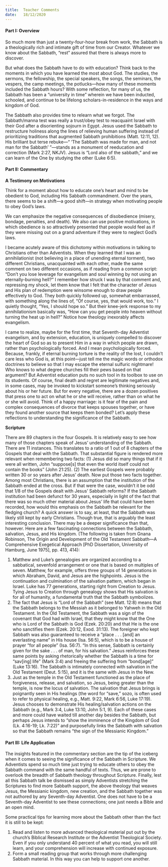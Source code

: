 ```yaml
---
title:  Teacher Comments
date:   18/12/2020
---
```


#### Part I: Overview

So much more than just a twenty-four-hour break from work, the Sabbath is a theologically rich and intimate gift of time from our Creator. Whatever we know about the Sabbath, “rest” assured that there is always more to discover.

But what does the Sabbath have to do with education? Think back to the moments in which you have learned the most about God. The studies, the sermons, the fellowship, the special speakers, the songs, the seminars, the vespers, the camp meetings, the potlucks—how many of these moments included the Sabbath hours? With some reflection, for many of us, the Sabbath has been a “university in time” wherein we have been inducted, schooled, and continue to be lifelong scholars-in-residence in the ways and kingdom of God.

The Sabbath also provides time to relearn what we forgot. The Sabbath/manna test was really a trust/obey test to reacquaint Israel with their God after a disorienting sojourn in Egypt. Jesus used the Sabbath to restructure holiness along the lines of relieving human suffering instead of prioritizing traditions that augmented Sabbath prohibitions (Matt. 12:11, 12). His brilliant but terse rebuke—“ ‘The Sabbath was made for man, and not man for the Sabbath’ ”—stands as a monument of reeducation and correction (Mark 2:27, NKJV). Jesus is “Lord also of the sabbath,” and we can learn of the One by studying the other (Luke 6:5).   

#### Part II: Commentary

**A Testimony on Motivations**

Think for a moment about how to educate one’s heart and mind to be obedient to God, including His Sabbath commandment. Over the years, there seems to be a shift—a good shift—in strategy when motivating people to obey God’s laws. 

We can emphasize the negative consequences of disobedience (misery, bondage, penalties, and death). We also can use positive motivations, in which obedience is so attractively presented that people would feel as if they were missing out on a grand adventure if they were to neglect God’s laws. 

I became acutely aware of this dichotomy within motivations in talking to Christians other than Adventists. When they learned that I was an annihilationist (not believing in a place of unending eternal torment), two different Christians, unacquainted with each other, made the same comment on two different occasions, as if reading from a common script: “Don’t you lose leverage for evangelism and soul winning by not using an eternally-burning hell?” I remember how struck I was by that comment and, repressing my shock, let them know that I felt that the character of Jesus and His plan of redemption were winsome enough to draw people effectively to God. They both quickly followed up, somewhat embarrassed, with something along the lines of, “Of course, yes, that would work, too.” I quietly thought, “Yes, I should hope so.” But their knee-jerk response to my annihilationism basically was, “How can you get people into heaven without turning the heat up in hell?” Notice how theology inexorably affects evangelism.  

I came to realize, maybe for the first time, that Seventh-day Adventist evangelism, and by extension, education, is uniquely compelled to discover the heart of God so as to present Him in a way in which people are drawn, rather than psychologically forced. And I mean psychologically forced. Because, frankly, if eternal burning torture is the reality of the lost, I couldn’t care less who God is, at this point—just tell me the magic words or orthodox doctrines to believe so that I may escape the eternal sulfuric nightmare! Who knows to what degree churches fill their pews based on that argument? But Adventist education puts no such tool in its toolbox to use on its students. Of course, final death and regret are legitimate negatives and, in some cases, may be invoked to kickstart someone’s thinking seriously about his or her future. But for every negative, there are a dozen positives that press one to act on what he or she will receive, rather than on what he or she will avoid. Think of a happy marriage: is it fear of the pain and complex consequences of divorce that keeps spouses together, or have they found another source that keeps them bonded? Let’s apply these reflections to understanding the significance of the Sabbath. 

**Scripture**

There are 89 chapters in the four Gospels. It is relatively easy to see how many of those chapters speak of Jesus’ understanding of the Sabbath. There are 11 instances. This translates to a ratio of 1 out of 8 chapters of the Gospels that deal with the Sabbath. That substantial figure is rendered more relevant when remembering two facts: (1) Jesus did so many things that if it were all written, John “suppose[s] that even the world itself could not contain the books” (John 21:25). (2) The earliest Gospels were probably written 30 or so years after Jesus’ death. Now put those two facts together. Among most Christians, there is an assumption that the institution of the Sabbath ended at the cross. But if that were the case, wouldn’t it be odd that 1/8 of the Gospels dealt with Jesus’ Sabbath reforms? If the Sabbath institution had been defunct for 30 years, especially in light of the fact that there was so much other material about Jesus’ life that could have been recorded, how would this emphasis on the Sabbath be relevant for the fledging church? A quick answer is to say, at least, that the Sabbath was likely still kept by early Christians. Though true, that is arguably the least interesting conclusion. There may be a deeper significance than that, however. Here are a few fascinating connections between the Sabbath, salvation, Jesus, and His kingdom. (The following is taken from Gnana Robinson, The Origin and Development of the Old Testament Sabbath—A Comprehensive Exegetical Approach [PhD Dissertation, University of Hamburg, June 1975], pp. 413, 414):

1.	Matthew and Luke’s genealogies are organized according to a sabbatical, sevenfold arrangement or one that is based on multiples of seven. Matthew, for example, offers three groups of 14 generations in which Abraham, David, and Jesus are the highpoints. Jesus is the continuation and culmination of the salvation pattern, which began in Israel. Luke has 77 generations, starting right from Creation to Jesus. Tying Jesus to Creation through genealogy shows that His salvation is for all of humanity, a fundamental truth that the Sabbath symbolizes. 
2.	The fact that Jesus is “Lord of the Sabbath” (see Matt. 12:8) means that the Sabbath belongs to the Messiah as it belonged to Yahweh in the Old Testament. In the Old Testament, the Sabbath was a sign of the covenant that God had with Israel, that they might know that the One who is Lord of the Sabbath is God (Ezek. 20:20) and that He is the one who sanctifies them (Ezek. 20:12, Exod. 31:13). The foreigner who kept Sabbath was also guaranteed to receive a “place . . . [and] an everlasting name” in His house (Isa. 56:5), which is to be a house of prayer “for all people” (Isa. 56:7). “In this sense, Sabbath is certainly given for the sake . . . of man, for his salvation.” Jesus reinforces these same points by asking rhetorically whether the Sabbath is a time for “sav[ing] life” (Mark 3:4) and freeing the suffering from “bond[age]” (Luke 13:16). The Sabbath is intimately connected with salvation in the Old Testament (Deut. 5:15), and it is the same with Jesus in the New.
3.	Just as the temple in the Old Testament functioned as the place of forgiveness, release, and salvation, so Jesus, being greater than the temple, is now the locus of salvation. The salvation that Jesus brings is poignantly seen in His healings (the word for “save,” sozo, is often used to refer to physical healing, e.g., Matt. 9:22, Mark 6:56, Luke 17:19). Jesus chooses to demonstrate His healing/salvation actions on the Sabbath (e.g., Mark 3:4, Luke 13:10, John 5:1, 9). Each of these cases and more could have waited till another day besides the Sabbath, but perhaps Jesus intends to “show the imminence of the Kingdom of God (Lk. 4:16-19; Lk. 7:22)” and purposefully links the Sabbath with salvation so that the Sabbath remains “the sign of the Messianic Kingdom.”

#### Part III: Life Application

The insights featured in the commentary section are the tip of the iceberg when it comes to seeing the significance of the Sabbath in Scripture. We Adventists spend so much time just trying to educate others to obey the Sabbath command with the same handful of texts. Thus, we are prone to overlook the breadth of Sabbath theology throughout Scripture. Finally, lest all this Sabbath talk be dismissed as simply Adventists stretching the Scriptures to find more Sabbath support, the above theology that weaves Jesus, the Messianic kingdom, new creation, and the Sabbath together was not authored by any Seventh-day Adventist. One does not have to be a Seventh-day Adventist to see these connections; one just needs a Bible and an open mind.

Some practical tips for learning more about the Sabbath other than the fact it is still to be kept:

1.	Read and listen to more advanced theological material put out by the church’s Biblical Research Institute or the Adventist Theological Society. Even if you only understand 40 percent of what you read, you will still learn, and your comprehension will increase with continued exposure.
2.	Form a small reading group that works through more challenging Sabbath material. In this way you can help to support one another.
